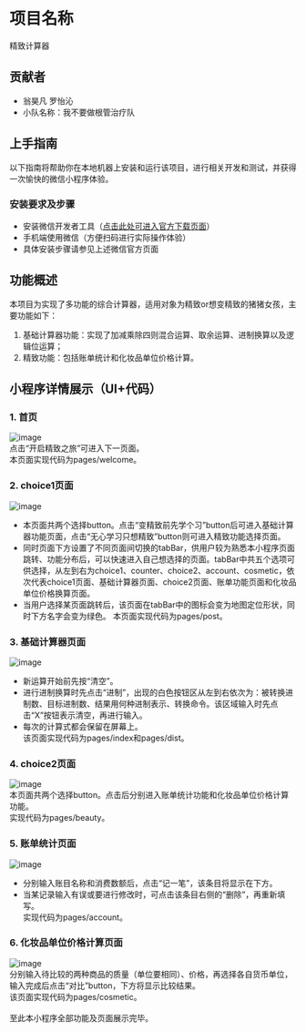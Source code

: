 # 项目名称<br>
精致计算器<br>
## 贡献者<br>
* 翁昊凡  罗怡沁<br>
* 小队名称：我不要做根管治疗队<br>
## 上手指南<br>
以下指南将帮助你在本地机器上安装和运行该项目，进行相关开发和测试，并获得一次愉快的微信小程序体验。<br>
### 安装要求及步骤<br>
* 安装微信开发者工具（[点击此处可进入官方下载页面](https://mp.weixin.qq.com/)）<br>
* 手机端使用微信（方便扫码进行实际操作体验）<br>
* 具体安装步骤请参见上述微信官方页面<br>
## 功能概述<br>
本项目为实现了多功能的综合计算器，适用对象为精致or想变精致的猪猪女孩，主要功能如下：<br>
1. 基础计算器功能：实现了加减乘除四则混合运算、取余运算、进制换算以及逻辑位运算；<br>
2. 精致功能：包括账单统计和化妆品单位价格计算。<br>
## 小程序详情展示（UI+代码）<br>
### 1. 首页
![image](https://github.com/WHF666/-/blob/master/1.jpg)<br>
 点击“开启精致之旅”可进入下一页面。<br>
 本页面实现代码为pages/welcome。<br>
### 2. choice1页面
![image](https://github.com/WHF666/-/blob/master/choice1.jpg)<br>
* 本页面共两个选择button。点击“变精致前先学个习”button后可进入基础计算器功能页面，点击“无心学习只想精致”button则可进入精致功能选择页面。<br>
* 同时页面下方设置了不同页面间切换的tabBar，供用户较为熟悉本小程序页面跳转、功能分布后，可以快速进入自己想选择的页面。tabBar中共五个选项可供选择，从左到右为choice1、counter、choice2、account、cosmetic，依次代表choice1页面、基础计算器页面、choice2页面、账单功能页面和化妆品单位价格换算页面。<br>
* 当用户选择某页面跳转后，该页面在tabBar中的图标会变为地图定位形状，同时下方名字会变为绿色。
本页面实现代码为pages/post。<br>
### 3. 基础计算器页面
![image](https://github.com/WHF666/-/blob/master/counter.jpg)<br>
* 新运算开始前先按“清空”。<br>
* 进行进制换算时先点击“进制”，出现的白色按钮区从左到右依次为：被转换进制数、目标进制数、结果用何种进制表示、转换命令。该区域输入时先点击“X”按钮表示清空，再进行输入。<br>
* 每次的计算式都会保留在屏幕上。<br>
该页面实现代码为pages/index和pages/dist。<br>
### 4. choice2页面<br>
![image](https://github.com/WHF666/-/blob/master/choice2.jpg)<br>
本页面共两个选择button。点击后分别进入账单统计功能和化妆品单位价格计算功能。<br>
实现代码为pages/beauty。<br>
### 5. 账单统计页面<br>
![image](https://github.com/WHF666/counter/blob/master/account2.jpg)<br>
* 分别输入账目名称和消费数额后，点击“记一笔”，该条目将显示在下方。<br>
* 当某记录输入有误或要进行修改时，可点击该条目右侧的“删除”，再重新填写。<br>
实现代码为pages/account。<br>
### 6. 化妆品单位价格计算页面<br>
![image](https://github.com/WHF666/-/blob/master/cosmetic.jpg)<br>
分别输入待比较的两种商品的质量（单位要相同）、价格，再选择各自货币单位，输入完成后点击“对比”button，下方将显示比较结果。<br>
该页面实现代码为pages/cosmetic。<br>
<br>
至此本小程序全部功能及页面展示完毕。<br>


